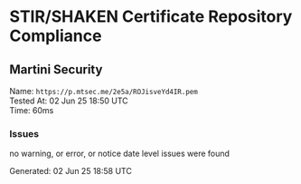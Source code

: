 # STIR/SHAKEN Certificate Repository Compliance

## Martini Security

Name: `https://p.mtsec.me/2e5a/ROJisveYd4IR.pem`\
Tested At: 02 Jun 25 18:50 UTC\
Time: 60ms

### Issues

no warning, or error, or notice date level issues were found

Generated: 02 Jun 25 18:58 UTC